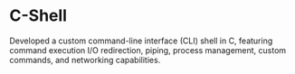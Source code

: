 # C-Shell
Developed a custom command-line interface (CLI) shell in C, featuring command execution I/O redirection, piping, process management, custom commands, and networking capabilities.
